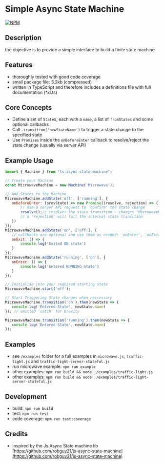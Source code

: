 # Simple Async State Machine

[![NPM](https://nodei.co/npm/ts-async-state-machine.png)](https://npmjs.org/package/ts-async-state-machine)

## Description

the objective is to provide a simple interface to build a finite state machine

## Features
* thoroughly tested with good code coverage
* small package file: 3.2kb (compressed)
* written in TypeScript and therefore includes a definitions file with full documentation (*.d.ts)

## Core Concepts

 * Define a set of `State`s, each with a `name`, a list of `fromStates` and some optional callbacks
 * Call `.transition('newStateName')` to trigger a state change to the specified state
 * Use `Promises` inside the `onBeforeEnter` callback to resolve/reject the state change (usually via server API)

 ## Example Usage

 ```javascript
import { Machine } from "ts-async-state-machine";

// Create your Machine
const MicrowaveMachine = new Machine('Microwave');

// Add States to the Machine
MicrowaveMachine.addState('off', ['running'], {
    onBeforeEnter: (prevState) => new Promise((resolve, rejection) => {
        // use a server APi request to 'confirm' the state change
        resolve();// resolves the state transition - changes 'MicrowaveMachine's state to 'off'
        // a 'rejection' will fail the internal state transition
    })
});
MicrowaveMachine.addState('on', ['off'], {
    // callbacks are optional and use them as needed: 'onEnter', 'onExit', 'onBeforeEnter' as options
    onExit: () => {
        console.log('Exited ON state')
    }
});
MicrowaveMachine.addState('running', ['on'], {
    onEnter: () => {
        console.log('Entered RUNNING State')
    }
});

// Initialise into your required starting state
MicrowaveMachine.start('off');

// Start Triggering State changes when neccessary
MicrowaveMachine.transition('on').then(newState => {
    console.log('Entered State', newState.name)
}); // omitted 'catch' for brevity

MicrowaveMachine.transition('running').then(newState => {
    console.log('Entered State', newState.name)
});

 ```

## Examples
 * see `/examples` folder for a full examples in `microwave.js`, `traffic-light.js` and `traffic-light-server-stateful.js`
 * run microwave example: `npm run example`
 * other examples: `npm run build && node ./examples/traffic-light.js`
 * other examples: `npm run build && node ./examples/traffic-light-server-stateful.js`

## Development
 * build: `npm run build`
 * test: `npm run test`
 * code coverage: `npm run test:coverage`

 ## Credits
 * Inspired by the Js Async State machine lib [https://github.com/robguy21/js-async-state-machine](https://github.com/robguy21/js-async-state-machine)
